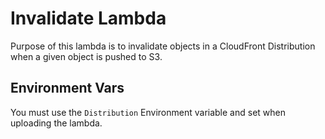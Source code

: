 # Invalidate Lambda

Purpose of this lambda is to invalidate objects in a CloudFront Distribution when a given object is pushed to S3. 

## Environment Vars
You must use the `Distribution` Environment variable and set when uploading the lambda.
